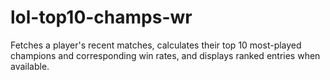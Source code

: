 # lol-top10-champs-wr
Fetches a player's recent matches, calculates their top 10 most-played champions and corresponding win rates, and displays ranked entries when available.
